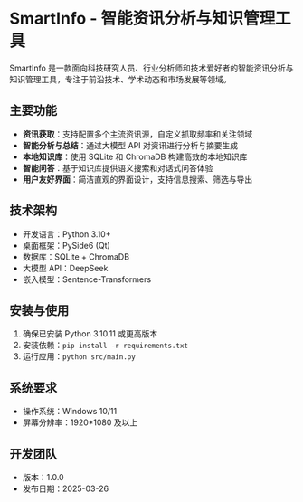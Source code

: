# SmartInfo - 智能资讯分析与知识管理工具

SmartInfo 是一款面向科技研究人员、行业分析师和技术爱好者的智能资讯分析与知识管理工具，专注于前沿技术、学术动态和市场发展等领域。

## 主要功能

- **资讯获取**：支持配置多个主流资讯源，自定义抓取频率和关注领域
- **智能分析与总结**：通过大模型 API 对资讯进行分析与摘要生成
- **本地知识库**：使用 SQLite 和 ChromaDB 构建高效的本地知识库
- **智能问答**：基于知识库提供语义搜索和对话式问答体验
- **用户友好界面**：简洁直观的界面设计，支持信息搜索、筛选与导出

## 技术架构

- 开发语言：Python 3.10+
- 桌面框架：PySide6 (Qt)
- 数据库：SQLite + ChromaDB
- 大模型 API：DeepSeek
- 嵌入模型：Sentence-Transformers

## 安装与使用

1. 确保已安装 Python 3.10.11 或更高版本
2. 安装依赖：`pip install -r requirements.txt`
3. 运行应用：`python src/main.py`

## 系统要求

- 操作系统：Windows 10/11
- 屏幕分辨率：1920\*1080 及以上

## 开发团队

- 版本：1.0.0
- 发布日期：2025-03-26
